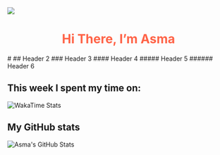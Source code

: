<img src="https://i.pinimg.com/originals/ee/e0/c1/eee0c1dc806da44930fc6eb26b94a737.gif">

<h1 align="center" style="color:#ff6347;">Hi There, I’m Asma</h1>
# 
## Header 2
### Header 3
#### Header 4
##### Header 5
###### Header 6

## This week I spent my time on:
![WakaTime Stats](https://wakatime.com/badge/user/asom13_.svg)


## My GitHub stats
![Asma's GitHub Stats](https://github-readme-stats.vercel.app/api?username=asma-mo)
